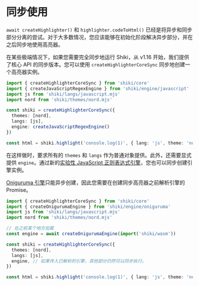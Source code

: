 # 同步使用

`await createHighlighter()` 和 `highlighter.codeToHtml()` 已经是将异步和同步部分分离的尝试。对于大多数情况，您应该能够在初始化阶段解决异步部分，并在之后同步地使用高亮器。

在某些极端情况下，如果您需要完全同步地运行 Shiki，从 v1.16 开始，我们提供了核心 API 的同步版本。您可以使用 `createHighlighterCoreSync` 同步地创建一个高亮器实例。

```ts
import { createHighlighterCoreSync } from 'shiki/core'
import { createJavaScriptRegexEngine } from 'shiki/engine/javascript'
import js from 'shiki/langs/javascript.mjs'
import nord from 'shiki/themes/nord.mjs'

const shiki = createHighlighterCoreSync({
  themes: [nord],
  langs: [js],
  engine: createJavaScriptRegexEngine()
})

const html = shiki.highlight('console.log(1)', { lang: 'js', theme: 'nord' })
```

在这样做时，要求所有的 `themes` 和 `langs` 作为普通对象提供。此外，还需要显式提供 `engine`。通过新的[实验性 JavaScript 正则表达式引擎](/guide/regex-engines#javascript-regexp-engine-experimental)，您也可以同步创建引擎实例。

[Oniguruma 引擎](/guide/regex-engines#oniguruma-engine)只能异步创建，因此您需要在创建同步高亮器之前解析引擎的 Promise。

```ts
import { createHighlighterCoreSync } from 'shiki/core'
import { createOnigurumaEngine } from 'shiki/engine/oniguruma'
import js from 'shiki/langs/javascript.mjs'
import nord from 'shiki/themes/nord.mjs'

// 在之前某个地方加载
const engine = await createOnigurumaEngine(import('shiki/wasm'))

const shiki = createHighlighterCoreSync({
  themes: [nord],
  langs: [js],
  engine, // 如果传入已解析的引擎，其他部分仍然可以同步执行。
})

const html = shiki.highlight('console.log(1)', { lang: 'js', theme: 'nord' })
```

